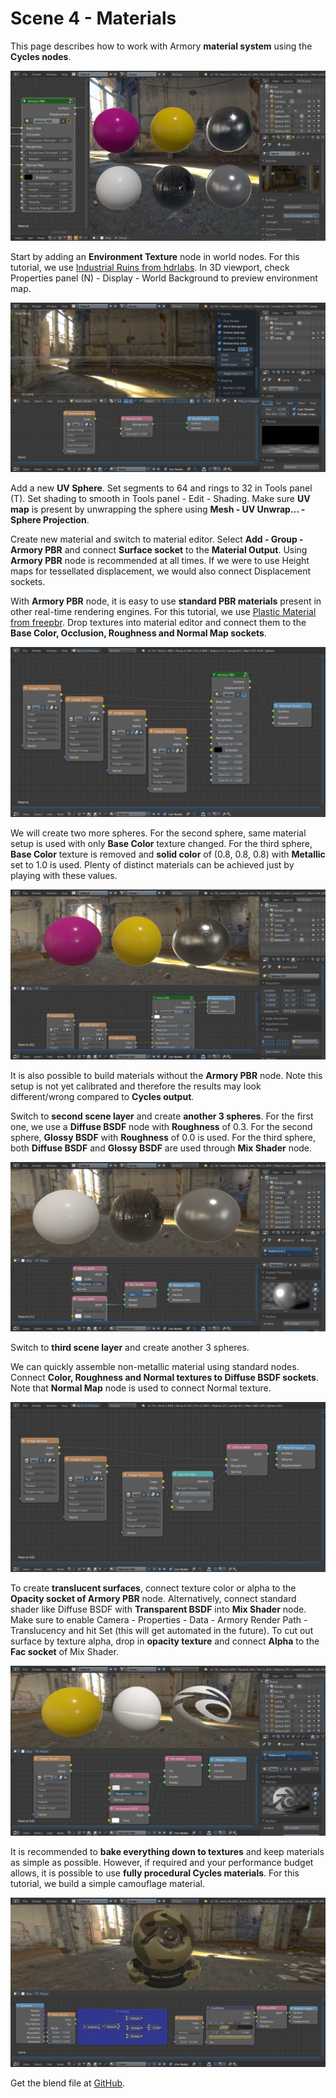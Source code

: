 # Scene 4 - Materials

This page describes how to work with Armory **material system** using the **Cycles nodes**.

![](img/scene4/0.jpg)

Start by adding an **Environment Texture** node in world nodes. For this tutorial, we use [Industrial Ruins from hdrlabs](http://www.hdrlabs.com/sibl/archive.html). In 3D viewport, check Properties panel (N) - Display - World Background to preview environment map.

![](img/scene4/1.jpg)

Add a new **UV Sphere**. Set segments to 64 and rings to 32 in Tools panel (T). Set shading to smooth in Tools panel - Edit - Shading. Make sure **UV map** is present by unwrapping the sphere using **Mesh - UV Unwrap... - Sphere Projection**.

Create new material and switch to material editor. Select **Add - Group - Armory PBR** and connect **Surface socket** to the **Material Output**. Using **Armory PBR** node is recommended at all times. If we were to use Height maps for tessellated displacement, we would also connect Displacement sockets.

With **Armory PBR** node, it is easy to use **standard PBR materials** present in other real-time rendering engines.
For this tutorial, we use [Plastic Material from freepbr](http://freepbr.com/materials/worn-scuffed-plastic-pbr-material/). Drop textures into material editor and connect them to the **Base Color, Occlusion, Roughness and Normal Map sockets**.

![](img/scene4/2.jpg)

We will create two more spheres. For the second sphere, same material setup is used with only **Base Color** texture changed. For the third sphere, **Base Color** texture is removed and **solid color** of (0.8, 0.8, 0.8) with **Metallic** set to 1.0 is used. Plenty of distinct materials can be achieved just by playing with these values.

![](img/scene4/3.jpg)

It is also possible to build materials without the **Armory PBR** node. Note this setup is not yet calibrated and therefore the results may look different/wrong compared to **Cycles output**.

Switch to **second scene layer** and create **another 3 spheres**. For the first one, we use a **Diffuse BSDF** node with **Roughness** of 0.3. For the second sphere, **Glossy BSDF** with **Roughness** of 0.0 is used. For the third sphere, both **Diffuse BSDF** and **Glossy BSDF** are used through **Mix Shader** node.

![](img/scene4/4.jpg)

Switch to **third scene layer** and create another 3 spheres.

We can quickly assemble non-metallic material using standard nodes. Connect **Color, Roughness and Normal textures to Diffuse BSDF sockets**. Note that **Normal Map** node is used to connect Normal texture.

![](img/scene4/5.jpg)

To create **translucent surfaces**, connect texture color or alpha to the **Opacity socket of Armory PBR** node. Alternatively, connect standard shader like Diffuse BSDF with **Transparent BSDF** into **Mix Shader** node. Make sure to enable Camera - Properties - Data - Armory Render Path - Translucency and hit Set (this will get automated in the future). To cut out surface by texture alpha, drop in **opacity texture** and connect **Alpha** to the **Fac socket** of Mix Shader.

![](img/scene4/6.jpg)

It is recommended to **bake everything down to textures** and keep materials as simple as possible. However, if required and your performance budget allows, it is possible to use **fully procedural Cycles materials**. For this tutorial, we build a simple camouflage material. 

![](img/scene4/7.jpg)

Get the blend file at [GitHub](https://github.com/armory3d/armory_examples/tree/master/scene4).
